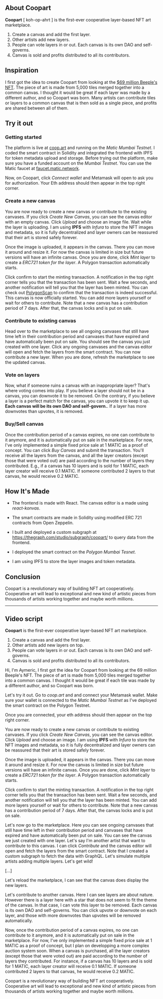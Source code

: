 ## About Coopart

**Coopart** [ koh-op-ahrt ] is the first-ever cooperative layer-based NFT art marketplace. 
1. Create a canvas and add the first layer.
2. Other artists add new layers.
3. People can vote layers in or out. Each canvas is its own DAO and self-governs.
4. Canvas is sold and profits distributed to all its contributors.

## Inspiration

I first got the idea to create Coopart from looking at the [$69 million Beeple's NFT](https://www.theverge.com/2021/3/11/22325054/beeple-christies-nft-sale-cost-everydays-69-million). The piece of art is made from 5,000 tiles merged together into a common canvas. I thought it would be great if each layer was made by a different author, and so Coopart was born. Many artists can contribute tiles or layers to a common canvas that is then sold as a single piece, and profits are shared between all of them.

## Try it out

### Getting started

The platform is live at [coop.art](https://coop.art) and running on the _Matic Mumbai Testnet_. I coded the smart contract in Solidity and integrated the frontend with IPFS for token metadata upload and storage. Before trying out the platform, make sure you have a funded account on the _Mumbai Testnet_. You can use the Matic faucet at [faucet.matic.network](https://faucet.matic.network/). 

Now, on Coopart, click _Connect wallet_ and Metamask will open to ask you for authorization. Your Eth address should then appear in the top right corner.

### Create a new canvas

You are now ready to create a new canvas or contribute to the existing canvases. If you click _Create New Canvas_, you can see the canvas editor with an empty canvas. Click _Upload_ and choose an image file. Wait while the layer is uploading. I am using **IPFS** with _Infura_ to store the NFT images and metadata, so it is fully decentralized and layer owners can be reassured that their art is stored safely forever.

Once the image is uploaded, it appears in the canvas. There you can move it around and resize it. For now the canvas is limited in size but future versions will have an infinite canvas. Once you are done, click _Mint layer_ to create a *ERC721 token for the layer*. A Polygon transaction automatically starts.

Click confirm to start the minting transaction. A notification in the top right corner tells you that the transaction has been sent. Wait a few seconds, and another notification will tell you that the layer has been minted. You can check out [PolygonScan](https://mumbai.polygonscan.com/address/0x3EF4090000e4d36eB130FF605a97EF0b9E2f2D04) to confirm that the transaction is indeed successful. This canvas is now officially started. You can add more layers yourself or wait for others to contribute. Note that a new canvas has a contribution period of 7 days. After that, the canvas locks and is put on sale.

### Contribute to existing canvas

Head over to the marketplace to see all ongoing canvases that still have time left in their contribution period and canvases that have expired and have automatically been put on sale. You should see the canvas you just created with one layer. Click any ongoing canvases and the canvas editor will open and fetch the layers from the smart contract. You can now contribute a new layer. When you are done, refresh the marketplace to see the updated canvas.

### Vote on layers

Now, what if someone ruins a canvas with an inappropriate layer? That's where voting comes into play. If you believe a layer should not be in a canvas, you can downvote it to be removed. On the contrary, if you believe a layer is a perfect match for the canvas, you can upvote it to keep it up. **Each canvas will be its own DAO and self-govern.**. If a layer has more downvotes than upvotes, it is removed.

### Buy/Sell canvas

Once the contribution period of a canvas expires, no one can contribute to it anymore, and it is automatically put on sale in the marketplace. For now, I've only implemented a simple fixed price sale at 1 MATIC as a proof of concept. You can click _Buy Canvas_ and submit the transaction. You'll receive all the layers from the canvas, and all the layer creators (except those that were voted out) are paid according to the number of layers they contributed. E.g., if a canvas has 10 layers and is sold for 1 MATIC, each layer creator will receive 0.1 MATIC. If someone contributed 2 layers to that canvas, he would receive 0.2 MATIC.

## How It's Made
- The frontend is made with React. The canvas editor is a made using *react-konvas*.
  
- The smart contracts are made in Solidity using modified ERC 721 contracts from Open Zeppelin.

- I built and deployed a custom subgraph at https://thegraph.com/studio/subgraph/coopart/ to query data from the frontend.

- I deployed the smart contract on the *Polygon Mumbai Tesnet*.

- I am using IPFS to store the layer images and token metadata.

## Conclusion

Coopart is a revolutionary way of building NFT art cooperatively. Cooperative art will lead to exceptional and new kind of artistic pieces from thousands of artists working together and maybe worth millions.


----------------------------

## Video script

**Coopart** is the first-ever cooperative layer-based NFT art marketplace. 
1. Create a canvas and add the first layer.
2. Other artists add new layers on top.
3. People can vote layers in or out. Each canvas is its own DAO and self-governs.
4. Canvas is sold and profits distributed to all its contributors.


Hi, I'm Aymeric, I first got the idea for Coopart from looking at the 69 million Beeple's NFT. The piece of art is made from 5,000 tiles merged together into a common canvas. I thought it would be great if each tile was made by a different author, and so Coopart was born. 

Let's try it out. Go to *coop.art* and and connect your Metamask wallet. Make sure your wallet is connected to the _Matic Mumbai Testnet_ as I've deployed the smart contract on the Polygon Testnet.

Once you are connected, your eth address should then appear on the top right corner.

You are now ready to create a new canvas or contribute to existing canvases. If you click _Create New Canvas_, you can see the canvas editor. Click _Upload_ and choose an image. I am using **IPFS** with _Infura_ to store the NFT images and metadata, so it is fully decentralized and layer owners can be reassured that their art is stored safely forever.

Once the image is uploaded, it appears in the canvas. There you can move it around and resize it. For now the canvas is limited in size but future versions will have an infinite canvas. Once you are done, click _Mint layer_ to create a *ERC721 token for the layer*. A Polygon transaction automatically starts.

Click confirm to start the minting transaction. A notification in the top right corner tells you that the transaction has been sent. Wait a few seconds, and another notification will tell you that the layer has been minted. You can add more layers yourself or wait for others to contribute. Note that a new canvas has a contribution period of 7 days. After that, the canvas locks and is put on sale.

Let's now go to the marketplace. Here you can see ongoing canvases that still have time left in their contribution period and canvases that have expired and have automatically been put on sale. You can see the canvas we just created with one layer. Let's say I'm another artist that want to contribute to this canvas. I can click *Contribute* and the canvas editor will open and fetch the layers from the smart contract. Note that I created a custom subgraph to fetch the data with GraphQL. Let's simulate multiple artists adding multiple layers. Let's get wild!

[...]

Let's reload the marketplace, I can see that the canvas does display the new layers.

Let's contribute to another canvas. Here I can see layers are about nature. However there is a layer here with a star that does not seem to fit the theme of the canvas. In that case, I can vote this layer to be removed. Each canvas is its own DAO and self-governs. You can click upvote or downvote on each layer, and those with more downvotes than upvotes will be removed automatically.

Now, once the contribution period of a canvas expires, no one can contribute to it anymore, and it is automatically put on sale in the marketplace. For now, I've only implemented a simple fixed price sale at 1 MATIC as a proof of concept, but I plan on developping a more complex auction system soon. When a canvas is purchased, all the layer creators (except those that were voted out) are paid according to the number of layers they contributed. For instance, if a canvas has 10 layers and is sold for 1 MATIC, each layer creator will receive 0.1 MATIC. If someone contributed 2 layers to that canvas, he would receive 0.2 MATIC.

Coopart is a revolutionary way of building NFT art cooperatively. Cooperative art will lead to exceptional and new kind of artistic pieces from thousands of artists working together and maybe worth millions.

